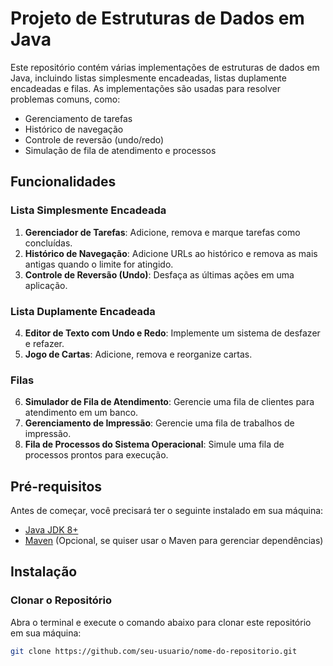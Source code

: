 # Projeto de Estruturas de Dados em Java

Este repositório contém várias implementações de estruturas de dados em Java, incluindo listas simplesmente encadeadas, listas duplamente encadeadas e filas. As implementações são usadas para resolver problemas comuns, como:

- Gerenciamento de tarefas
- Histórico de navegação
- Controle de reversão (undo/redo)
- Simulação de fila de atendimento e processos

## Funcionalidades

### Lista Simplesmente Encadeada

1. **Gerenciador de Tarefas**: Adicione, remova e marque tarefas como concluídas.
2. **Histórico de Navegação**: Adicione URLs ao histórico e remova as mais antigas quando o limite for atingido.
3. **Controle de Reversão (Undo)**: Desfaça as últimas ações em uma aplicação.

### Lista Duplamente Encadeada

4. **Editor de Texto com Undo e Redo**: Implemente um sistema de desfazer e refazer.
5. **Jogo de Cartas**: Adicione, remova e reorganize cartas.

### Filas

6. **Simulador de Fila de Atendimento**: Gerencie uma fila de clientes para atendimento em um banco.
7. **Gerenciamento de Impressão**: Gerencie uma fila de trabalhos de impressão.
8. **Fila de Processos do Sistema Operacional**: Simule uma fila de processos prontos para execução.

## Pré-requisitos

Antes de começar, você precisará ter o seguinte instalado em sua máquina:

- [Java JDK 8+](https://www.oracle.com/java/technologies/javase-downloads.html)
- [Maven](https://maven.apache.org/) (Opcional, se quiser usar o Maven para gerenciar dependências)

## Instalação

### Clonar o Repositório

Abra o terminal e execute o comando abaixo para clonar este repositório em sua máquina:

```bash
git clone https://github.com/seu-usuario/nome-do-repositorio.git



